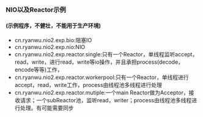 ### NIO以及Reactor示例

#### (示例程序，不健壮，不能用于生产环境)

+ cn.ryanwu.nio2.exp.bio:阻塞IO
+ cn.ryanwu.nio2.exp.nio:NIO
+ cn.ryanwu.nio2.exp.reactor.single:只有一个Reactor，单线程监听accept，read，write，进行read，write等io操作，并且承担process(decode，encode等等)工作，
+ cn.ryanwu.nio2.exp.reactor.workerpool:只有一个Reactor，单线程进行accept，read，write工作，process由线程池多线程进行处理
+ cn.ryanwu.nio2.exp.reactor.mutiple:一个main Reactor做为Acceptor，接收请求；一个subReactor池，监听read，writer；process由线程池多线程进行处理。有可能需要同步